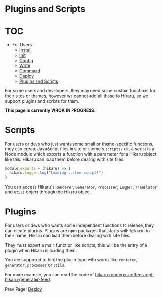 Plugins and Scripts
===================

# TOC

- For Users
    - [Install](install.md)
    - [Init](init.md)
    - [Config](config.md)
    - [Write](write.md)
    - [Command](command.md)
    - [Deploy](deploy.md)
    - [Plugins and Scripts](plugins-and-scripts.md)

For some users and developers, they may need some custom functions for their sites or themes, however we cannot add all those to Hikaru, so we support plugins and scripts for them.

**This page is currently WROK IN PROGRESS.**

# Scripts

For users or devs who just wants some small or theme-specific functions, they can create JavaScript files in site or theme's `scripts/` dir, a script is a Node module which exports a function with a parameter for a Hikaru object like this. Hikaru can load them before dealing with site files.

```javascript
module.exports = (hikaru) => {
  hikaru.logger.log("Loading custom script!")
}
```

You can access Hikaru's `Renderer`, `Generator`, `Processer`, `Logger`, `Translator` and `utils` object through the Hikaru object.

# Plugins

For users or devs who wants some independent functions to release, they can create plugins. Plugins are npm packages that starts with `hikaru-` in their name, Hikaru can load them before dealing with site files.

They must export a main function like scripts, this will be the entry of a plugin when Hikaru is loading them.

You are supposed to hint the plugin type with words like `renderer`, `generator`, `processer` or `utils`.

For more example, you can read the code of [hikaru-renderer-coffeescript](https://github.com/AlynxZhou/hikaru-renderer-coffeescript/), [hikaru-generator-feed](https://github.com/AlynxZhou/hikaru-generator-feed/).

Prev Page: [Deploy](deploy.md)
